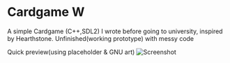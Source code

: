 # Cardgame W
A simple Cardgame (C++,SDL2) I wrote before going to university, inspired by Hearthstone.
Unfinished(working prototype) with messy code

Quick preview(using placeholder & GNU art)
![Screenshot](https://user-images.githubusercontent.com/17035272/71309379-6a005880-2407-11ea-9c78-5354e02ee042.png)
